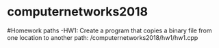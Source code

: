 # computernetworks2018

#Homework paths
-HW1: Create a program that copies a binary file from one location to another
path: /computernetworks2018/hw1/hw1.cpp
